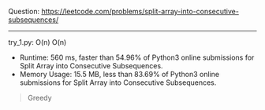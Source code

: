 Question: https://leetcode.com/problems/split-array-into-consecutive-subsequences/

---

try_1.py: O(n) O(n)

* Runtime: 560 ms, faster than 54.96% of Python3 online submissions for Split Array into Consecutive Subsequences.
* Memory Usage: 15.5 MB, less than 83.69% of Python3 online submissions for Split Array into Consecutive Subsequences.

> Greedy
